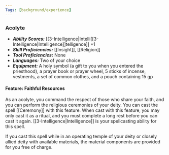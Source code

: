 ```yaml
---
Tags: [background/experience]
---
```

### Acolyte
- ***Ability Scores:*** [[3-Intelligence|Intelli[[3-Intelligence|Intelligence]]telligence]] +1
- ***Skill Proficiencies:*** [[Insight]], [[Religion]]
- ***Tool Proficiencies:*** None
- ***Languages:*** Two of your choice
- ***Equipment:*** A holy symbol (a gift to you when you entered the priesthood), a prayer book or prayer wheel, 5 sticks of incense, vestments, a set of common clothes, and a pouch containing 15 gp

#### Feature: Faithful Resources
As an acolyte, you command the respect of those who share your faith, and you can perform the religious ceremonies of your deity. You can cast the spell [[Ceremony]] with this feature. When cast with this feature, you may only cast it as a ritual, and you must complete a long rest before you can cast it again. [[3-Intelligence|Intelligence]] is your spellcasting ability for this spell.

If you cast this spell while in an operating temple of your deity or closely allied deity with available materials, the material components are provided for you free of charge.